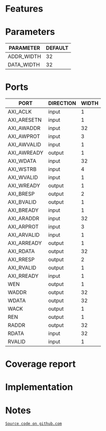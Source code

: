 # Features

# Parameters
| PARAMETER | DEFAULT |
|-|-|
| ADDR_WIDTH | 32 |
| DATA_WIDTH | 32 |

# Ports
| PORT | DIRECTION | WIDTH |
|-|-|-|
| AXI_ACLK | input | 1 |
| AXI_ARESETN | input | 1 |
| AXI_AWADDR | input | 32 |
| AXI_AWPROT | input | 3 |
| AXI_AWVALID | input | 1 |
| AXI_AWREADY | output | 1 |
| AXI_WDATA | input | 32 |
| AXI_WSTRB | input | 4 |
| AXI_WVALID | input | 1 |
| AXI_WREADY | output | 1 |
| AXI_BRESP | output | 2 |
| AXI_BVALID | output | 1 |
| AXI_BREADY | input | 1 |
| AXI_ARADDR | input | 32 |
| AXI_ARPROT | input | 3 |
| AXI_ARVALID | input | 1 |
| AXI_ARREADY | output | 1 |
| AXI_RDATA | output | 32 |
| AXI_RRESP | output | 2 |
| AXI_RVALID | output | 1 |
| AXI_RREADY | input | 1 |
| WEN | output | 1 |
| WADDR | output | 32 |
| WDATA | output | 32 |
| WACK | output | 1 |
| REN | output | 1 |
| RADDR | output | 32 |
| RDATA | input | 32 |
| RVALID | input | 1 |

# Coverage report

# Implementation

# Notes
[`Source code on github.com`](https://github.com/scorbetta/rdnv/tree/main/tatooine/library/syn/AXIL2NATIVE/rtl)